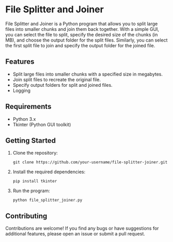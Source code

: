 # File Splitter and Joiner

File Splitter and Joiner is a Python program that allows you to split large files into smaller chunks and join them back together. With a simple GUI, you can select the file to split, specify the desired size of the chunks (in MB), and choose the output folder for the split files. Similarly, you can select the first split file to join and specify the output folder for the joined file.

## Features

- Split large files into smaller chunks with a specified size in megabytes.
- Join split files to recreate the original file.
- Specify output folders for split and joined files.
- Logging

## Requirements

- Python 3.x
- Tkinter (Python GUI toolkit)

## Getting Started

1. Clone the repository:

   ```
   git clone https://github.com/your-username/file-splitter-joiner.git
   ```

2. Install the required dependencies:

   ```
   pip install tkinter
   ```

3. Run the program:

   ```
   python file_splitter_joiner.py
   ```

## Contributing

Contributions are welcome! If you find any bugs or have suggestions for additional features, please open an issue or submit a pull request.
